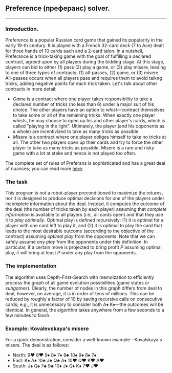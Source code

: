 ## Preference (преферанс) solver.
---
### Introduction.
Preference is a popular Russian card game that gained its popularity in the early 19-th century. It is played with a French 32-card deck (7 to Ace) dealt for three hands of 10 cards each and a 2-card talon. In a nutshell, Preferance is a trick-taking game with the goal of fulfilling a declared contract, agreed upon by all players during the bidding stage. At this stage, players can bid to either (1) pass (2) play a game, or (3) play misere, leading to one of three types of contracts: (1) all-passes, (2) game, or (3) misere. All-passes occurs when all players pass and requires them to avoid taikng tricks, adding negative points for each trick taken. Let's talk about other contracts in more detail:
- *Game* is a contract where one player takes responsibility to take a declared number of tricks (no less than 6) under a major suit of his choice. The other players have an option to *whist*&mdash;contract themselves to take some or all of the remaining tricks. When exactly one player whists, he may choose to open up his and other player's cards, which is called "playing in the light". Ultimately, the player (and his opponents as a whole) are incentivized to take as many tricks as possible.
- *Misere* is a contract where one player obliges himself to take no tricks at all. The other two players open up their cards and try to force the other player to take as many tricks as possible. Misere is a rare and risky game with a lot at stake and hence is not played too often.

The complete set of rules of Preferans is sophisticated and has a great deal of nuances; you can read more [here](https://en.wikipedia.org/wiki/Preferans).

### The task

This program is not a robot-player preconditioned to maximize the returns, nor it is designed to produce optimal decisions for one of the players under incomplete information about the deal. Instead, it computes the outcome of the deal (the number of tricks taken by each player) assuming that *complete information* is available to all players (i.e., all cards open) and that they use it to *play optimally*. Optimal play is defined recursively: (1) it is optimal for a player with one card left to play it, and (2) it is optimal to play the card that leads to the most desirable outcome (according to the objective of the contract) assuming *optimal play* from the opponents. Note that we can safely assume *any play* from the opponents under this definition. In particular, if a certain move is projected to bring profit *P* assuming optimal play, it will bring at least *P* under any play from the opponents.

### The implementation

The algorithm uses Depth-First-Search with memoization to efficiently process the graph of all game evolution possibilities (game states or *subgames*). Clearly, the number of nodes in this graph differs from deal to deal, however, on average, it is in order of tens of millions. This can be reduced by roughly a factor of 10 by saving recursive calls on consecutive cards; e.g., it is unnecessary to consider both A&diams; K&diams;&mdash;the outcomes will be identical. In general, the algorithm takes anywhere from a few seconds to a few minutes to finish.

### Example: Kovalevskaya's misere

For a quick demonstration, consider a well-known example&mdash;Kovalskaya's misere. The deal is as follows:
- North: 9&hearts; 8&hearts; 9&diams; 8&diams; 7&diams; 8&clubs; 10&spades; 9&spades; 8&spades; 7&spades;
- East: K&spades; A&spades; 10&clubs; J&clubs; Q&clubs; A&diams; 10&hearts; Q&hearts; K&hearts; A&hearts; 
- South: J&spades; Q&spades; 7&clubs; 9&clubs; 10&diams; J&diams; Q&diams; K&diams; 7&hearts; J&hearts;


